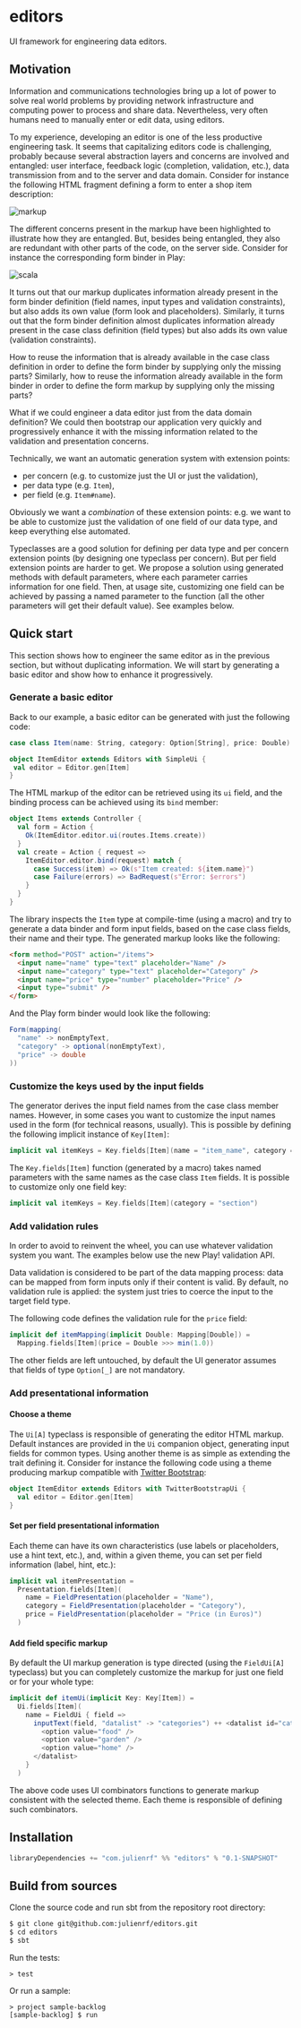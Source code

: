 # editors

UI framework for engineering data editors.

## Motivation

Information and communications technologies bring up a lot of power to solve real world problems by providing network infrastructure and computing power to process and share data. Nevertheless, very often humans need to manually enter or edit data, using editors.

To my experience, developing an editor is one of the less productive engineering task. It seems that capitalizing editors code is challenging, probably because several abstraction layers and concerns are involved and entangled: user interface, feedback logic (completion, validation, etc.), data transmission from and to the server and data domain. Consider for instance the following HTML fragment defining a form to enter a shop item description:

![markup](markup.png)

The different concerns present in the markup have been highlighted to illustrate how they are entangled. But, besides being entangled, they also are redundant with other parts of the code, on the server side. Consider for instance the corresponding form binder in Play:

![scala](scala.png)

It turns out that our markup duplicates information already present in the form binder definition (field names, input types and validation constraints), but also adds its own value (form look and placeholders). Similarly, it turns out that the form binder definition almost duplicates information already present in the case class definition (field types) but also adds its own value (validation constraints).

How to reuse the information that is already available in the case class definition in order to define the form binder by supplying only the missing parts? Similarly, how to reuse the information already available in the form binder in order to define the form markup by supplying only the missing parts?

What if we could engineer a data editor just from the data domain definition? We could then bootstrap our application very quickly and progressively enhance it with the missing information related to the validation and presentation concerns.

Technically, we want an automatic generation system with extension points:
 - per concern (e.g. to customize just the UI or just the validation),
 - per data type (e.g. `Item`),
 - per field (e.g. `Item#name`).

Obviously we want a *combination* of these extension points: e.g. we want to be able to customize just the validation of one field of our data type, and keep everything else automated.

Typeclasses are a good solution for defining per data type and per concern extension points (by designing one typeclass per concern). But per field extension points are harder to get. We propose a solution using generated methods with default parameters, where each parameter carries information for one field. Then, at usage site, customizing one field can be achieved by passing a named parameter to the function (all the other parameters will get their default value). See examples below.

## Quick start

This section shows how to engineer the same editor as in the previous section, but without duplicating information. We will start by generating a basic editor and show how to enhance it progressively.

### Generate a basic editor

Back to our example, a basic editor can be generated with just the following code:

```scala
case class Item(name: String, category: Option[String], price: Double)

object ItemEditor extends Editors with SimpleUi {
 val editor = Editor.gen[Item]
}
```

The HTML markup of the editor can be retrieved using its `ui` field, and the binding process can be achieved using its `bind` member:

```scala
object Items extends Controller {
  val form = Action {
    Ok(ItemEditor.editor.ui(routes.Items.create))
  }
  val create = Action { request =>
    ItemEditor.editor.bind(request) match {
      case Success(item) => Ok(s"Item created: ${item.name}")
      case Failure(errors) => BadRequest(s"Error: $errors")
    }
  }
}
```

The library inspects the `Item` type at compile-time (using a macro) and try to generate a data binder and form input fields, based on the case class fields, their name and their type. The generated markup looks like the following:

```html
<form method="POST" action="/items">
  <input name="name" type="text" placeholder="Name" />
  <input name="category" type="text" placeholder="Category" />
  <input name="price" type="number" placeholder="Price" />
  <input type="submit" />
</form>
```

And the Play form binder would look like the following:

```scala
Form(mapping(
  "name" -> nonEmptyText,
  "category" -> optional(nonEmptyText),
  "price" -> double
))
```

### Customize the keys used by the input fields

The generator derives the input field names from the case class member names. However, in some cases you want to customize the input names used in the form (for technical reasons, usually). This is possible by defining the following implicit instance of `Key[Item]`:

```scala
implicit val itemKeys = Key.fields[Item](name = "item_name", category = "item_category", price = "item_price")
```

The `Key.fields[Item]` function (generated by a macro) takes named parameters with the same names as the case class `Item` fields. It is possible to customize only one field key:

```scala
implicit val itemKeys = Key.fields[Item](category = "section")
```

### Add validation rules

In order to avoid to reinvent the wheel, you can use whatever validation system you want. The examples below use the new Play! validation API.

Data validation is considered to be part of the data mapping process: data can be mapped from form inputs only if their content is valid. By default, no validation rule is applied: the system just tries to coerce the input to the target field type.

The following code defines the validation rule for the `price` field:

```scala
implicit def itemMapping(implicit Double: Mapping[Double]) =
  Mapping.fields[Item](price = Double >>> min(1.0))
```

The other fields are left untouched, by default the UI generator assumes that fields of type `Option[_]` are not mandatory.

### Add presentational information

#### Choose a theme

The `Ui[A]` typeclass is responsible of generating the editor HTML markup. Default instances are provided in the `Ui` companion object, generating input fields for common types. Using another theme is as simple as extending the trait defining it. Consider for instance the following code using a theme producing markup compatible with [Twitter Bootstrap](http://getbootstrap.com/):

```scala
object ItemEditor extends Editors with TwitterBootstrapUi {
  val editor = Editor.gen[Item]
}
```

#### Set per field presentational information

Each theme can have its own characteristics (use labels or placeholders, use a hint text, etc.), and, within a given theme, you can set per field information (label, hint, etc.):

```scala
implicit val itemPresentation =
  Presentation.fields[Item](
    name = FieldPresentation(placeholder = "Name"),
    category = FieldPresentation(placeholder = "Category"),
    price = FieldPresentation(placeholder = "Price (in Euros)")
  )
```

#### Add field specific markup

By default the UI markup generation is type directed (using the `FieldUi[A]` typeclass) but you can completely customize the markup for just one field or for your whole type:

```scala
implicit def itemUi(implicit Key: Key[Item]) =
  Ui.fields[Item](
    name = FieldUi { field =>
      inputText(field, "datalist" -> "categories") ++ <datalist id="categories">
        <option value="food" />
        <option value="garden" />
        <option value="home" />
      </datalist>
    }
  )
```

The above code uses UI combinators functions to generate markup consistent with the selected theme. Each theme is responsible of defining such combinators.

## Installation

```scala
libraryDependencies += "com.julienrf" %% "editors" % "0.1-SNAPSHOT"
```

## Build from sources

Clone the source code and run sbt from the repository root directory:

```sh
$ git clone git@github.com:julienrf/editors.git
$ cd editors
$ sbt
```

Run the tests:

```
> test
```

Or run a sample:

```
> project sample-backlog
[sample-backlog] $ run
```
